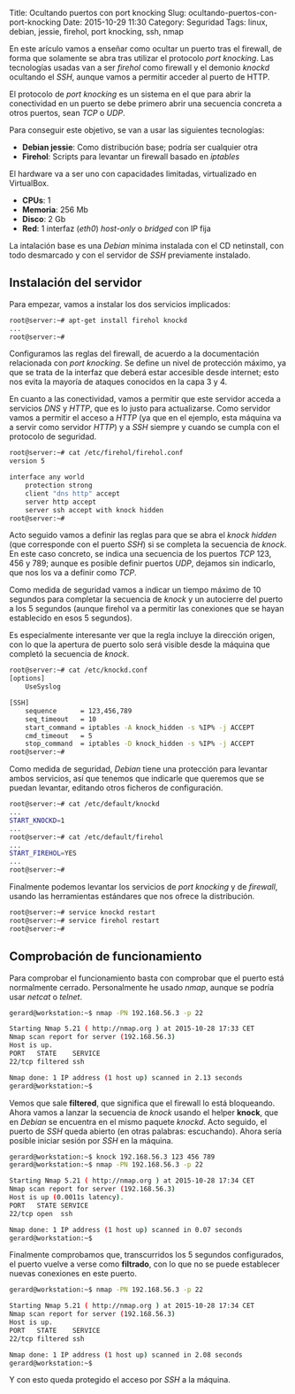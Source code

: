 Title: Ocultando puertos con port knocking
Slug: ocultando-puertos-con-port-knocking
Date: 2015-10-29 11:30
Category: Seguridad
Tags: linux, debian, jessie, firehol, port knocking, ssh, nmap



En este arículo vamos a enseñar como ocultar un puerto tras el firewall,
de forma que solamente se abra tras utilizar el protocolo *port knocking*.
Las tecnologías usadas van a ser *firehol* como firewall y el demonio
*knockd* ocultando el *SSH*, aunque vamos a permitir acceder al puerto
de HTTP.

El protocolo de *port knocking* es un sistema en el que para abrir la
conectividad en un puerto se debe primero abrir una secuencia concreta
a otros puertos, sean *TCP* o *UDP*.

Para conseguir este objetivo, se van a usar las siguientes tecnologías:

* **Debian jessie**: Como distribución base; podría ser cualquier otra
* **Firehol**: Scripts para levantar un firewall basado en *iptables*

El hardware va a ser uno con capacidades limitadas, virtualizado en VirtualBox.

* **CPUs**: 1
* **Memoria**: 256 Mb
* **Disco**: 2 Gb
* **Red**: 1 interfaz (*eth0*) *host-only* o *bridged* con IP fija

La intalación base es una *Debian* mínima instalada con el CD netinstall,
con todo desmarcado y con el servidor de *SSH* previamente instalado.

## Instalación del servidor

Para empezar, vamos a instalar los dos servicios implicados:

```bash
root@server:~# apt-get install firehol knockd
...
root@server:~# 
```

Configuramos las reglas del firewall, de acuerdo a la documentación
relacionada con *port knocking*. Se define un nivel de protección máximo,
ya que se trata de la interfaz que deberá estar accesible desde internet;
esto nos evita la mayoría de ataques conocidos en la capa 3 y 4.

En cuanto a las conectividad, vamos a permitir que este servidor acceda
a servicios *DNS* y *HTTP*, que es lo justo para actualizarse. Como
servidor vamos a permitir el acceso a *HTTP* (ya que en el ejemplo, esta
máquina va a servir como servidor *HTTP*) y a *SSH* siempre y cuando se
cumpla con el protocolo de seguridad.

```bash
root@server:~# cat /etc/firehol/firehol.conf 
version 5

interface any world
    protection strong
    client "dns http" accept
    server http accept
    server ssh accept with knock hidden
root@server:~# 
```

Acto seguido vamos a definir las reglas para que se abra el *knock hidden*
(que corresponde con el puerto *SSH*) si se completa la secuencia de *knock*.
En este caso concreto, se indica una secuencia de los puertos *TCP* 123,
456 y 789; aunque es posible definir puertos *UDP*, dejamos sin indicarlo,
que nos los va a definir como *TCP*.

Como medida de seguridad vamos a indicar un tiempo máximo de 10 segundos
para completar la secuencia de *knock* y un autocierre del puerto a los
5 segundos (aunque firehol va a permitir las conexiones que se hayan
establecido en esos 5 segundos).

Es especialmente interesante ver que la regla incluye la dirección
origen, con lo que la apertura de puerto solo será visible desde la
máquina que completó la secuencia de *knock*.

```bash
root@server:~# cat /etc/knockd.conf 
[options]
    UseSyslog

[SSH]
    sequence      = 123,456,789
    seq_timeout   = 10
    start_command = iptables -A knock_hidden -s %IP% -j ACCEPT
    cmd_timeout   = 5
    stop_command  = iptables -D knock_hidden -s %IP% -j ACCEPT
root@server:~# 
```

Como medida de seguridad, *Debian* tiene una protección para levantar
ambos servicios, así que tenemos que indicarle que queremos que se
puedan levantar, editando otros ficheros de configuración.

```bash
root@server:~# cat /etc/default/knockd 
...
START_KNOCKD=1
...
root@server:~# cat /etc/default/firehol 
...
START_FIREHOL=YES
...
root@server:~# 
```

Finalmente podemos levantar los servicios de *port knocking* y de
*firewall*, usando las herramientas estándares que nos ofrece la distribución.

```bash
root@server:~# service knockd restart
root@server:~# service firehol restart
root@server:~# 
```

## Comprobación de funcionamiento

Para comprobar el funcionamiento basta con comprobar que el puerto está
normalmente cerrado. Personalmente he usado *nmap*, aunque se podría usar
*netcat* o *telnet*.

```bash
gerard@workstation:~$ nmap -PN 192.168.56.3 -p 22

Starting Nmap 5.21 ( http://nmap.org ) at 2015-10-28 17:33 CET
Nmap scan report for server (192.168.56.3)
Host is up.
PORT   STATE    SERVICE
22/tcp filtered ssh

Nmap done: 1 IP address (1 host up) scanned in 2.13 seconds
gerard@workstation:~$ 
```

Vemos que sale **filtered**, que significa que el firewall lo está
bloqueando. Ahora vamos a lanzar la secuencia de *knock* usando el
helper **knock**, que en *Debian* se encuentra en el mismo paquete
*knockd*. Acto seguido, el puerto de *SSH* queda abierto (en otras
palabras: escuchando). Ahora sería posible iniciar sesión por *SSH* en
la máquina.

```bash
gerard@workstation:~$ knock 192.168.56.3 123 456 789
gerard@workstation:~$ nmap -PN 192.168.56.3 -p 22

Starting Nmap 5.21 ( http://nmap.org ) at 2015-10-28 17:34 CET
Nmap scan report for server (192.168.56.3)
Host is up (0.0011s latency).
PORT   STATE SERVICE
22/tcp open  ssh

Nmap done: 1 IP address (1 host up) scanned in 0.07 seconds
gerard@workstation:~$ 
```

Finalmente comprobamos que, transcurridos los 5 segundos configurados,
el puerto vuelve a verse como **filtrado**, con lo que no se puede
establecer nuevas conexiones en este puerto.

```bash
gerard@workstation:~$ nmap -PN 192.168.56.3 -p 22

Starting Nmap 5.21 ( http://nmap.org ) at 2015-10-28 17:34 CET
Nmap scan report for server (192.168.56.3)
Host is up.
PORT   STATE    SERVICE
22/tcp filtered ssh

Nmap done: 1 IP address (1 host up) scanned in 2.08 seconds
gerard@workstation:~$ 
```

Y con esto queda protegido el acceso por *SSH* a la máquina.
